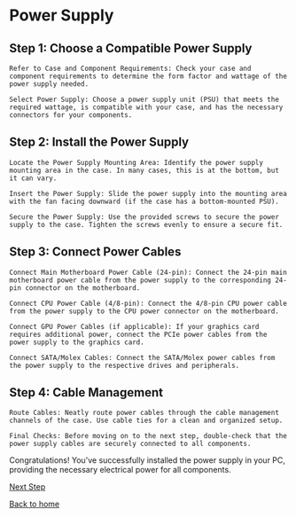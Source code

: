 # Power Supply

## Step 1: Choose a Compatible Power Supply

    Refer to Case and Component Requirements: Check your case and component requirements to determine the form factor and wattage of the power supply needed.

    Select Power Supply: Choose a power supply unit (PSU) that meets the required wattage, is compatible with your case, and has the necessary connectors for your components.

## Step 2: Install the Power Supply

    Locate the Power Supply Mounting Area: Identify the power supply mounting area in the case. In many cases, this is at the bottom, but it can vary.

    Insert the Power Supply: Slide the power supply into the mounting area with the fan facing downward (if the case has a bottom-mounted PSU).

    Secure the Power Supply: Use the provided screws to secure the power supply to the case. Tighten the screws evenly to ensure a secure fit.

## Step 3: Connect Power Cables

    Connect Main Motherboard Power Cable (24-pin): Connect the 24-pin main motherboard power cable from the power supply to the corresponding 24-pin connector on the motherboard.

    Connect CPU Power Cable (4/8-pin): Connect the 4/8-pin CPU power cable from the power supply to the CPU power connector on the motherboard.

    Connect GPU Power Cables (if applicable): If your graphics card requires additional power, connect the PCIe power cables from the power supply to the graphics card.

    Connect SATA/Molex Cables: Connect the SATA/Molex power cables from the power supply to the respective drives and peripherals.

## Step 4: Cable Management

    Route Cables: Neatly route power cables through the cable management channels of the case. Use cable ties for a clean and organized setup.

    Final Checks: Before moving on to the next step, double-check that the power supply cables are securely connected to all components.

Congratulations! You've successfully installed the power supply in your PC, providing the necessary electrical power for all components.

[Next Step](https://github.com/grant-trent/1600FinalProject/blob/main/ConnectingCables.md)

[Back to home](https://github.com/grant-trent/1600FinalProject/tree/main)
